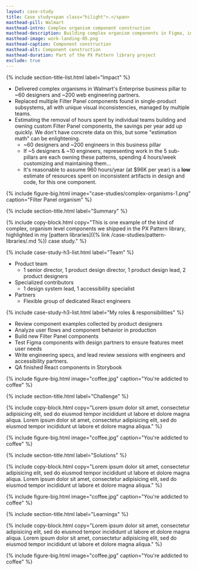 ```yaml
---
layout: case-study
title: Case study<span class="hilight">.</span>
masthead-pill: Walmart
masthead-intro: Complex organism component construction
masthead-description: Building complex organism components in Figma, in a way that optimizes maintenance while adhering to system best practices.
masthead-image: work-landing-05.png
masthead-caption: Component construction
masthead-alt: Component construction
masthead-duration: Part of the PX Pattern library project
exclude: true
---
```


{% include section-title-list.html label="Impact" %}

- Delivered complex organisms in Walmart's Enterprise business pillar to ~60 designers and ~200 web engineering partners.
- Replaced multiple Filter Panel components found in single-product subsystems, all with unique visual inconsistencies, managed by multiple teams.
- Estimating the removal of hours spent by individual teams building and owning custom Filter Panel components, the savings per year add up quickly. We don't have concrete data on this, but some "estimation math" can be enlightening.
	- ~60 designers and ~200 engineers in this business pillar
	- If ~5 designers & ~10 engineers, representing work in the 5 sub-pillars are each owning these patterns, spending 4 hours/week customizing and maintaining them...
	- It's reasonable to assume 960 hours/year (at $96K per year) is a **low** estimate of resources spent on inconsistent artifacts in design and code, for this one component.

{% include figure-big.html image="case-studies/complex-organisms-1.png" caption="Filter Panel organism" %}

{% include section-title.html label="Summary" %}

{% include copy-block.html copy="This is one example of the kind of complex, organism level components we shipped in the PX Pattern library, highlighted in my [pattern libraries]({% link /case-studies/pattern-libraries/.md %}) case study." %}

{% include case-study-h3-list.html label="Team" %}

- Product team
	- 1 senior director, 1 product design director, 1 product design lead, 2 product designers
- Specialized contributors
	- 1 design system lead, 1 accessibility specialist
- Partners
	- Flexible group of dedicated React engineers

{% include case-study-h3-list.html label="My roles & responsibilities" %}

- Review component examples collected by product designers
- Analyze user flows and component behavior in production
- Build new Filter Panel components
- Test Figma components with design partners to ensure features meet user needs
- Write engineering specs, and lead review sessions with engineers and accessibility partners.
- QA finished React components in Storybook

{% include figure-big.html image="coffee.jpg" caption="You're addicted to coffee" %}

{% include section-title.html label="Challenge" %}

{% include copy-block.html copy="Lorem ipsum dolor sit amet, consectetur adipisicing elit, sed do eiusmod tempor incididunt ut labore et dolore magna aliqua. Lorem ipsum dolor sit amet, consectetur adipisicing elit, sed do eiusmod tempor incididunt ut labore et dolore magna aliqua." %}

{% include figure-big.html image="coffee.jpg" caption="You're addicted to coffee" %}

{% include section-title.html label="Solutions" %}

{% include copy-block.html copy="Lorem ipsum dolor sit amet, consectetur adipisicing elit, sed do eiusmod tempor incididunt ut labore et dolore magna aliqua. Lorem ipsum dolor sit amet, consectetur adipisicing elit, sed do eiusmod tempor incididunt ut labore et dolore magna aliqua." %}

{% include figure-big.html image="coffee.jpg" caption="You're addicted to coffee" %}

{% include section-title.html label="Learnings" %}

{% include copy-block.html copy="Lorem ipsum dolor sit amet, consectetur adipisicing elit, sed do eiusmod tempor incididunt ut labore et dolore magna aliqua. Lorem ipsum dolor sit amet, consectetur adipisicing elit, sed do eiusmod tempor incididunt ut labore et dolore magna aliqua." %}

{% include figure-big.html image="coffee.jpg" caption="You're addicted to coffee" %}